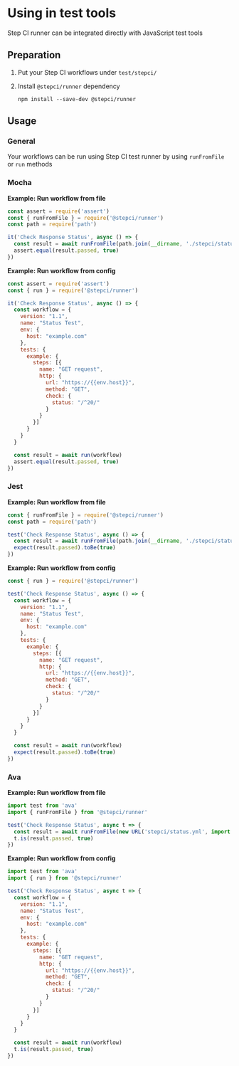 # Using in test tools

Step CI runner can be integrated directly with JavaScript test tools

## Preparation

1. Put your Step CI workflows under `test/stepci/`

2. Install `@stepci/runner` dependency

    ```
    npm install --save-dev @stepci/runner
    ```

## Usage

### General

Your workflows can be run using Step CI test runner by using `runFromFile` or `run` methods

### Mocha

**Example: Run workflow from file**

```js
const assert = require('assert')
const { runFromFile } = require('@stepci/runner')
const path = require('path')

it('Check Response Status', async () => {
  const result = await runFromFile(path.join(__dirname, './stepci/status.yml'))
  assert.equal(result.passed, true)
})
```

**Example: Run workflow from config**

```js
const assert = require('assert')
const { run } = require('@stepci/runner')

it('Check Response Status', async () => {
  const workflow = {
    version: "1.1",
    name: "Status Test",
    env: {
      host: "example.com"
    },
    tests: {
      example: {
        steps: [{
          name: "GET request",
          http: {
            url: "https://{{env.host}}",
            method: "GET",
            check: {
              status: "/^20/"
            }
          }
        }]
      }
    }
  }

  const result = await run(workflow)
  assert.equal(result.passed, true)
})
```

### Jest

**Example: Run workflow from file**

```js
const { runFromFile } = require('@stepci/runner')
const path = require('path')

test('Check Response Status', async () => {
  const result = await runFromFile(path.join(__dirname, './stepci/status.yml'))
  expect(result.passed).toBe(true)
})
```

**Example: Run workflow from config**

```js
const { run } = require('@stepci/runner')

test('Check Response Status', async () => {
  const workflow = {
    version: "1.1",
    name: "Status Test",
    env: {
      host: "example.com"
    },
    tests: {
      example: {
        steps: [{
          name: "GET request",
          http: {
            url: "https://{{env.host}}",
            method: "GET",
            check: {
              status: "/^20/"
            }
          }
        }]
      }
    }
  }

  const result = await run(workflow)
  expect(result.passed).toBe(true)
})
```

### Ava

**Example: Run workflow from file**

```js
import test from 'ava'
import { runFromFile } from '@stepci/runner'

test('Check Response Status', async t => {
  const result = await runFromFile(new URL('stepci/status.yml', import.meta.url))
  t.is(result.passed, true)
})
```

**Example: Run workflow from config**

```js
import test from 'ava'
import { run } from '@stepci/runner'

test('Check Response Status', async t => {
  const workflow = {
    version: "1.1",
    name: "Status Test",
    env: {
      host: "example.com"
    },
    tests: {
      example: {
        steps: [{
          name: "GET request",
          http: {
            url: "https://{{env.host}}",
            method: "GET",
            check: {
              status: "/^20/"
            }
          }
        }]
      }
    }
  }

  const result = await run(workflow)
  t.is(result.passed, true)
})
```
